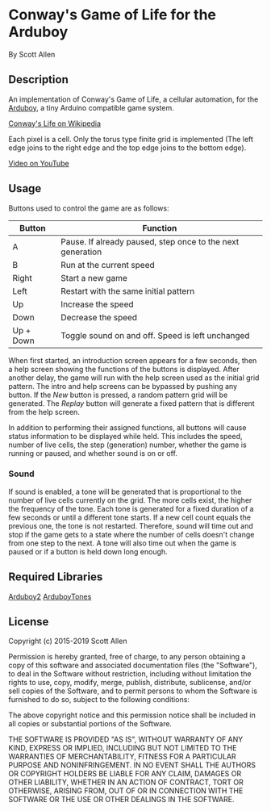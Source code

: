 # Conway's Game of Life for the Arduboy

By Scott Allen

## Description

An implementation of Conway's Game of Life, a cellular automation, for the [Arduboy](https://www.arduboy.com/), a tiny Arduino compatible game system.

[Conway's Life on Wikipedia](https://en.wikipedia.org/wiki/Conway's_Game_of_Life)

Each pixel is a cell. Only the torus type finite grid is implemented (The left edge joins to the right edge and the top edge joins to the bottom edge).

[Video on YouTube](https://youtu.be/tmZ1W80oE4M)

## Usage

Buttons used to control the game are as follows:

Button    | Function
------    | --------
A         | Pause. If already paused, step once to the next generation
B         | Run at the current speed
Right     | Start a new game
Left      | Restart with the same initial pattern
Up        | Increase the speed
Down      | Decrease the speed
Up + Down | Toggle sound on and off. Speed is left unchanged

When first started, an introduction screen appears for a few seconds, then a help screen showing the functions of the buttons is displayed. After another delay, the game will run with the help screen used as the initial grid pattern. The intro and help screens can be bypassed by pushing any button. If the *New* button is pressed, a random pattern grid will be generated. The *Replay* button will generate a fixed pattern that is different from the help screen.

In addition to performing their assigned functions, all buttons will cause status information to be displayed while held. This includes the speed, number of live cells, the step (generation) number, whether the game is running or paused, and whether sound is on or off.

### Sound

If sound is enabled, a tone will be generated that is proportional to the number of live cells currently on the grid. The more cells exist, the higher the frequency of the tone. Each tone is generated for a fixed duration of a few seconds or until a different tone starts. If a new cell count equals the previous one, the tone is not restarted. Therefore, sound will time out and stop if the game gets to a state where the number of cells doesn't change from one step to the next. A tone will also time out when the game is paused or if a button is held down long enough.

## Required Libraries

[Arduboy2](https://github.com/Arduboy/Arduboy)
[ArduboyTones](https://github.com/MLXXXp/ArduboyTones)

## License

Copyright (c) 2015-2019 Scott Allen

Permission is hereby granted, free of charge, to any person obtaining a copy
of this software and associated documentation files (the "Software"), to deal
in the Software without restriction, including without limitation the rights
to use, copy, modify, merge, publish, distribute, sublicense, and/or sell
copies of the Software, and to permit persons to whom the Software is
furnished to do so, subject to the following conditions:

The above copyright notice and this permission notice shall be included in
all copies or substantial portions of the Software.

THE SOFTWARE IS PROVIDED "AS IS", WITHOUT WARRANTY OF ANY KIND, EXPRESS OR
IMPLIED, INCLUDING BUT NOT LIMITED TO THE WARRANTIES OF MERCHANTABILITY,
FITNESS FOR A PARTICULAR PURPOSE AND NONINFRINGEMENT. IN NO EVENT SHALL THE
AUTHORS OR COPYRIGHT HOLDERS BE LIABLE FOR ANY CLAIM, DAMAGES OR OTHER
LIABILITY, WHETHER IN AN ACTION OF CONTRACT, TORT OR OTHERWISE, ARISING FROM,
OUT OF OR IN CONNECTION WITH THE SOFTWARE OR THE USE OR OTHER DEALINGS IN
THE SOFTWARE.

